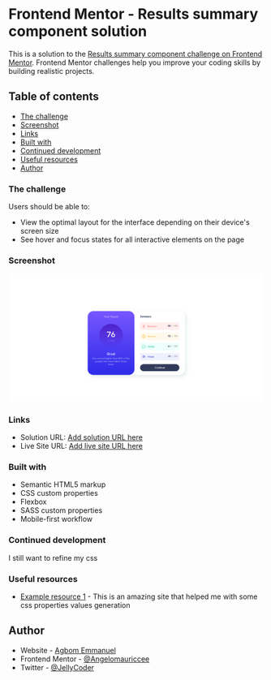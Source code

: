 # Frontend Mentor - Results summary component solution

This is a solution to the [Results summary component challenge on Frontend Mentor](https://www.frontendmentor.io/challenges/results-summary-component-CE_K6s0maV). Frontend Mentor challenges help you improve your coding skills by building realistic projects.

## Table of contents

- [The challenge](#the-challenge)
- [Screenshot](#screenshot)
- [Links](#links)
- [Built with](#built-with)
- [Continued development](#continued-development)
- [Useful resources](#useful-resources)
- [Author](#author)

### The challenge

Users should be able to:

- View the optimal layout for the interface depending on their device's screen size
- See hover and focus states for all interactive elements on the page

### Screenshot

![solution_screenshot](./screenshot.png)

### Links

- Solution URL: [Add solution URL here](https://github.com/Angelomauriccee/Result_summary)
- Live Site URL: [Add live site URL here](https://https://emmanuelsresultsummary.netlify.app/)

### Built with

- Semantic HTML5 markup
- CSS custom properties
- Flexbox
- SASS custom properties
- Mobile-first workflow

### Continued development

I still want to refine my css

### Useful resources

- [Example resource 1](https://webcode.tools.com) - This is an amazing site that helped me with some css properties values generation

## Author

- Website - [Agbom Emmanuel](https://emmanuelagbom.netlify.app)
- Frontend Mentor - [@Angelomauriccee](https://www.frontendmentor.io/profile/Angelomauriccee)
- Twitter - [@JellyCoder](https://twitter.com/JellyCoder)
